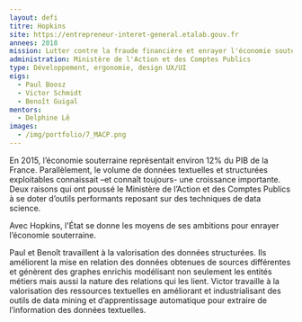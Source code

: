 ```yaml
---
layout: defi
titre: Hopkins
site: https://entrepreneur-interet-general.etalab.gouv.fr
annees: 2018
mission: Lutter contre la fraude financière et enrayer l'économie souterraine
administration: Ministère de l'Action et des Comptes Publics
type: Développement, ergonomie, design UX/UI
eigs:
  - Paul Boosz
  - Victor Schmidt
  - Benoît Guigal
mentors:
  - Delphine Lê
images:
  - /img/portfolio/7_MACP.png
---
```


En 2015, l’économie souterraine représentait environ 12% du PIB de la
France. Parallèlement, le volume de données textuelles et structurées
exploitables connaissait –et connaît toujours- une croissance
importante. Deux raisons qui ont poussé le Ministère de l’Action et
des Comptes Publics à se doter d’outils performants reposant sur des
techniques de data science. 

Avec Hopkins, l'État se donne les moyens de ses ambitions pour enrayer
l’économie souterraine.

Paul et Benoît travaillent à la valorisation des données
structurées. Ils améliorent la mise en relation des données obtenues
de sources différentes et génèrent des graphes enrichis modélisant non
seulement les entités métiers mais aussi la nature des relations qui
les lient. Victor travaille à la valorisation des ressources
textuelles en améliorant et industrialisant des outils de data mining
et d’apprentissage automatique pour extraire de l’information des
données textuelles.

